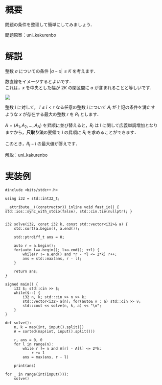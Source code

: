 # 概要
問題の条件を整理して簡単にしてみましょう．

問題原案：uni_kakurenbo

# 解説
整数 $a$ についての条件 $|a - x| \leq K$ を考えます．

数直線をイメージするとよいです．  
これは，$x$ を中央とした幅が $2K$ の閉区間に $a$ が含まれることと等しいです．  

![](https://user-images.githubusercontent.com/64454054/219830271-7dbef448-64bf-42bd-b8da-6cadfed8d3cb.png)

整数 $l$ に対して， $l \leq i < r$ なる任意の整数 $i$ について $A_i$ が上記の条件を満たすような $x$ が存在する最大の整数 $r$ を $R_l$ とします．  

$A = (A_1, A_2, \ldots, A_N)$ を昇順に並び替えると，$R_l$ は $l$ に関して広義単調増加となりますから，**尺取り法**の要領で $l$ の昇順に $R_l$ を求めることができます．  

このとき，$R_l - l$ の最大値が答えです．


解説：uni_kakurenbo

# 実装例
```cpp:C++
#include <bits/stdc++.h>

using i32 = std::int32_t;

__attribute__((constructor)) inline void fast_io() { std::ios::sync_with_stdio(false), std::cin.tie(nullptr); }


i32 solve(i32, const i32 k, const std::vector<i32>& a) {
    std::sort(a.begin(), a.end());

    std::ptrdiff_t ans = 0;

    auto r = a.begin();
    for(auto l=a.begin(); l<a.end(); ++l) {
        while(r != a.end() and *r - *l <= 2*k) r++;
        ans = std::max(ans, r - l);
    }

    return ans;
}

signed main() {
    i32 $; std::cin >> $;
    while($--) {
        i32 n, k; std::cin >> n >> k;
        std::vector<i32> a(n); for(auto& v : a) std::cin >> v;
        std::cout << solve(n, k, a) << "\n";
    }
}

```

```py:Python
def solve():
    n, k = map(int, input().split())
    A = sorted(map(int, input().split()))

    r, ans = 0, 0
    for l in range(n):
        while r != n and A[r] - A[l] <= 2*k:
            r += 1
        ans = max(ans, r - l)

    print(ans)

for _ in range(int(input())):
    solve()
```
